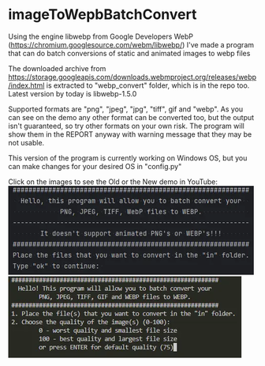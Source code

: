 # imageToWepbBatchConvert
Using the engine libwebp from Google Developers WebP (https://chromium.googlesource.com/webm/libwebp/) I've made a program that can do batch conversions of static and animated images to webp files

The downloaded archive from https://storage.googleapis.com/downloads.webmproject.org/releases/webp/index.html is extracted to "webp_convert" folder, which is in the repo too.
Latest version by today is libwebp-1.5.0

Supported formats are "png", "jpeg", "jpg", "tiff", gif and "webp".
As you can see on the demo any other format can be converted too, but the output isn't guaranteed, so try other formats on your own risk.
The program will show them in the REPORT anyway with warning message that they may be not usable.

This version of the program is currently working on Windows OS, but you can make changes for your desired OS in "config.py"

Click on the images to see the Old or the New demo in YouTube:
<br>
[![OLD DEMO](webpbatchconvert.webp)](https://youtu.be/Tt3T_vvO8io)
[![NEW DEMO](new_webp_batch_convert.webp)](https://youtu.be/S-FxQQeTzZw)
